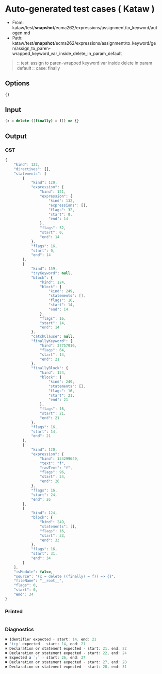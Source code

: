 # Auto-generated test cases ( Kataw )
- From: kataw/test/__snapshot__/ecma262/expressions/assignment/to_keyword/autogen.md
- Path: kataw/test/__snapshot__/ecma262/expressions/assignment/to_keyword/gen/assign_to_paren-wrapped_keyword_var_inside_delete_in_param_default
> :: test: assign to paren-wrapped keyword var inside delete in param default
> :: case: finally
## Options

`````js
{}
`````
## Input

`````js
(x = delete ((finally) = f)) => {}
`````
## Output

### CST

```javascript
{
    "kind": 122,
    "directives": [],
    "statements": [
        {
            "kind": 120,
            "expression": {
                "kind": 121,
                "expression": {
                    "kind": 132,
                    "expressions": [],
                    "flags": 32,
                    "start": 0,
                    "end": 14
                },
                "flags": 32,
                "start": 0,
                "end": 14
            },
            "flags": 16,
            "start": 0,
            "end": 14
        },
        {
            "kind": 159,
            "tryKeyword": null,
            "block": {
                "kind": 124,
                "block": {
                    "kind": 249,
                    "statements": [],
                    "flags": 16,
                    "start": 14,
                    "end": 14
                },
                "flags": 16,
                "start": 14,
                "end": 14
            },
            "catchClause": null,
            "finallyKeyword": {
                "kind": 37757016,
                "flags": 64,
                "start": 14,
                "end": 21
            },
            "finallyBlock": {
                "kind": 124,
                "block": {
                    "kind": 249,
                    "statements": [],
                    "flags": 16,
                    "start": 21,
                    "end": 21
                },
                "flags": 16,
                "start": 21,
                "end": 21
            },
            "flags": 16,
            "start": 14,
            "end": 21
        },
        {
            "kind": 120,
            "expression": {
                "kind": 134299649,
                "text": "f",
                "rawText": "f",
                "flags": 96,
                "start": 24,
                "end": 26
            },
            "flags": 16,
            "start": 24,
            "end": 26
        },
        {
            "kind": 124,
            "block": {
                "kind": 249,
                "statements": [],
                "flags": 16,
                "start": 33,
                "end": 33
            },
            "flags": 16,
            "start": 31,
            "end": 34
        }
    ],
    "isModule": false,
    "source": "(x = delete ((finally) = f)) => {}",
    "fileName": "__root__",
    "flags": 0,
    "start": 0,
    "end": 34
}
```

### Printed

```javascript

```

### Diagnostics

```javascript
✖ Identifier expected - start: 14, end: 21
✖ 'try' expected - start: 14, end: 21
✖ Declaration or statement expected - start: 21, end: 22
✖ Declaration or statement expected - start: 22, end: 24
✖ Expected a `;` - start: 26, end: 27
✖ Declaration or statement expected - start: 27, end: 28
✖ Declaration or statement expected - start: 28, end: 31

```

